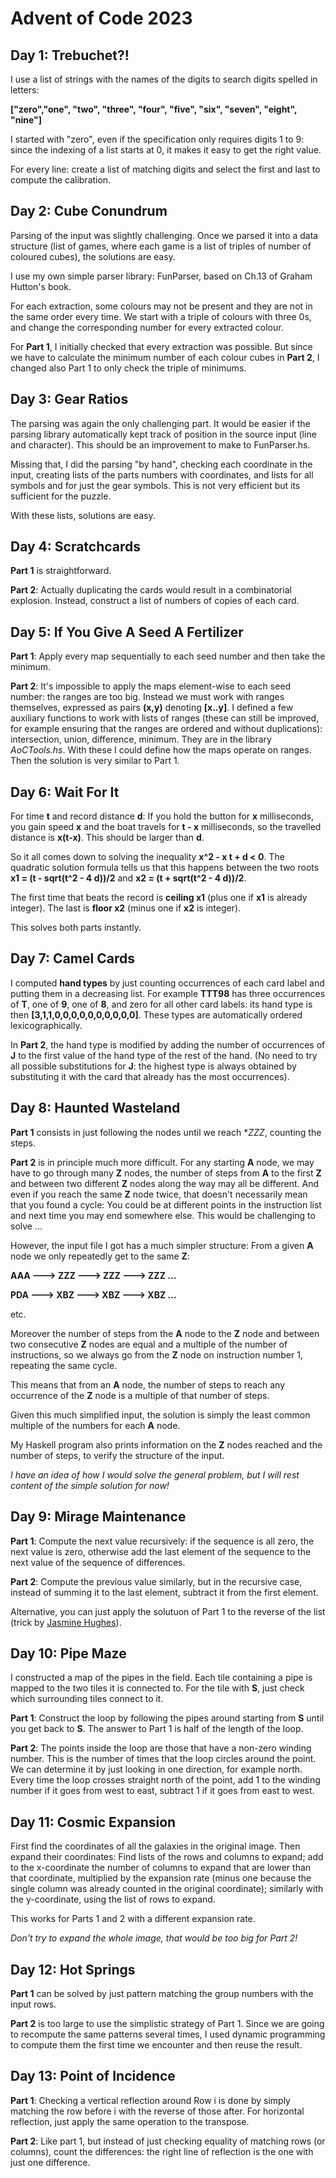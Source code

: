 # Advent of Code 2023

## Day 1: Trebuchet?!

I use a list of strings with the names of the digits to search digits spelled in letters:

**["zero","one", "two", "three", "four", "five", "six", "seven", "eight", "nine"]**

I started with "zero", even if the specification only requires digits 1 to 9: since the indexing of a list starts at 0, it makes it easy to get the right value.

For every line: create a list of matching digits and select the first and last to compute the calibration.

## Day 2: Cube Conundrum

Parsing of the input was slightly challenging.
Once we parsed it into a data structure (list of games, where each game is a list of triples of number of coloured cubes), the solutions are easy.

I use my own simple parser library: FunParser, based on Ch.13 of Graham Hutton's book.

For each extraction, some colours may not be present and they are not in the same order every time.
We start with a triple of colours with three 0s, and change the corresponding number for every extracted colour.

For **Part 1**, I initially checked that every extraction was possible.
But since we have to calculate the minimum number of each colour cubes in **Part 2**, I changed also Part 1 to only check the triple of minimums.

## Day 3: Gear Ratios

The parsing was again the only challenging part.
It would be easier if the parsing library automatically kept track of position in the source input (line and character). This should be an improvement to make to FunParser.hs.

Missing that, I did the parsing "by hand", checking each coordinate in the input,
creating lists of the parts numbers with coordinates, and lists for all symbols and for just the gear symbols.
This is not very efficient but its sufficient for the puzzle.

With these lists, solutions are easy.

## Day 4: Scratchcards

**Part 1** is straightforward.

**Part 2**: Actually duplicating the cards would result in a combinatorial explosion.
Instead, construct a list of numbers of copies of each card.

## Day 5: If You Give A Seed A Fertilizer

**Part 1**: Apply every map sequentially to each seed number and then take the minimum.

**Part 2**: It's impossible to apply the maps element-wise to each seed number: the ranges are too big.
Instead we must work with ranges themselves, expressed as pairs **(x,y)** denoting **[x..y]**.
I defined a few auxiliary functions to work with lists of ranges (these can still be improved, for example ensuring that the ranges are ordered and without duplications): intersection, union, difference, minimum.
They are in the library *AoCTools.hs*.
With these I could define how the maps operate on ranges.
Then the solution is very similar to Part 1.

## Day 6: Wait For It

For time **t** and record distance **d**: If you hold the button for **x** milliseconds, you gain speed **x** and the boat travels for **t - x** milliseconds, so the travelled distance is **x(t-x)**. This should be larger than **d**.

So it all comes down to solving the inequality **x^2 - x t + d < 0**.
The quadratic solution formula tells us that this happens between the two roots **x1 = (t - sqrt(t^2 - 4 d))/2** and **x2 = (t + sqrt(t^2 - 4 d))/2**.

The first time that beats the record is **ceiling x1** (plus one if **x1** is already integer).
The last is **floor x2** (minus one if **x2** is integer).

This solves both parts instantly.

## Day 7: Camel Cards

I computed **hand types** by just counting occurrences of each card label and putting them in a decreasing list.
For example **TTT98** has three occurrences of **T**, one of **9**, one of **8**, and zero for all other card labels: its hand type is then **[3,1,1,0,0,0,0,0,0,0,0,0,0]**.
These types are automatically ordered lexicographically.

In **Part 2**, the hand type is modified by adding the number of occurrences of **J** to the first value of the hand type of the rest of the hand. 
(No need to try all possible substitutions for **J**: the highest type is always obtained by substituting it with the card that already has the most occurrences).

## Day 8: Haunted Wasteland

**Part 1** consists in just following the nodes until we reach **ZZZ*, counting the steps.

**Part 2** is in principle much more difficult.
For any starting **A** node, we may have to go through many **Z** nodes,
the number of steps from **A** to the first **Z** and between two different **Z** nodes along the way may all be different.  And even if you reach the same **Z** node twice, that doesn't necessarily mean that you found a cycle: You could be at different points in the instruction list and next time you may end somewhere else. This would be challenging to solve ...

However, the input file I got has a much simpler structure:
From a given **A** node we only repeatedly get to the same **Z**:

**AAA ---> ZZZ ---> ZZZ ---> ZZZ ...**

**PDA ---> XBZ ---> XBZ ---> XBZ ...**

etc.

Moreover the number of steps from the **A** node to the **Z** node and between two consecutive **Z** nodes are equal and a multiple of the number of instructions, so we always go from the **Z** node on instruction number 1, repeating the same cycle.

This means that from an **A** node, the number of steps to reach any occurrence of the **Z** node is a multiple of that number of steps.

Given this much simplified input, the solution is simply the least common multiple of the numbers for each **A** node.

My Haskell program also prints information on the **Z** nodes reached and the number of steps, to verify the structure of the input.

*I have an idea of how I would solve the general problem, but I will rest content of the simple solution for now!*

## Day 9: Mirage Maintenance

**Part 1**: Compute the next value recursively: if the sequence is all zero, the next value is zero, otherwise add the last element of the sequence to the next value of the sequence of differences.

**Part 2**: Compute the previous value similarly, but in the recursive case, instead of summing it to the last element, subtract it from the first element.

Alternative, you can just apply the solutuon of Part 1 to the reverse of the list (trick by <a href="https://mathstodon.xyz/@jas_hughes@fosstodon.org/111548919078164877">Jasmine Hughes</a>).

## Day 10: Pipe Maze

I constructed a map of the pipes in the field.
Each tile containing a pipe is mapped to the two tiles it is connected to.
For the tile with **S**, just check which surrounding tiles connect to it.

**Part 1**: Construct the loop by following the pipes around starting from **S** until you get back to **S**. The answer to Part 1 is half of the length of the loop.

**Part 2**: The points inside the loop are those that have a non-zero winding number. This is the number of times that the loop circles around the point. We can determine it by just looking in one direction, for example north. Every time the loop crosses straight north of the point, add 1 to the winding number if it goes from west to east, subtract 1 if it goes from east to west.

## Day 11: Cosmic Expansion

First find the coordinates of all the galaxies in the original image.
Then expand their coordinates: Find lists of the rows and columns to expand; add to the x-coordinate the number of columns to expand that are lower than that coordinate, multiplied by the expansion rate (minus one because the single column was already counted in the original coordinate); similarly with the y-coordinate, using the list of rows to expand. 

This works for Parts 1 and 2 with a different expansion rate.

*Don't try to expand the whole image, that would be too big for Part 2!*

## Day 12: Hot Springs

**Part 1** can be solved by just pattern matching the group numbers with the input rows.

**Part 2** is too large to use the simplistic strategy of Part 1.
Since we are going to recompute the same patterns several times, I used dynamic programming to compute them the first time we encounter and then reuse the result.

## Day 13: Point of Incidence

**Part 1**: Checking a vertical reflection around Row i is done by simply matching the row before i with the reverse of those after. For horizontal reflection, just apply the same operation to the transpose.

**Part 2**: Like part 1, but instead of just checking equality of matching rows (or columns), count the differences: the right line of reflection is the one with just one difference.
